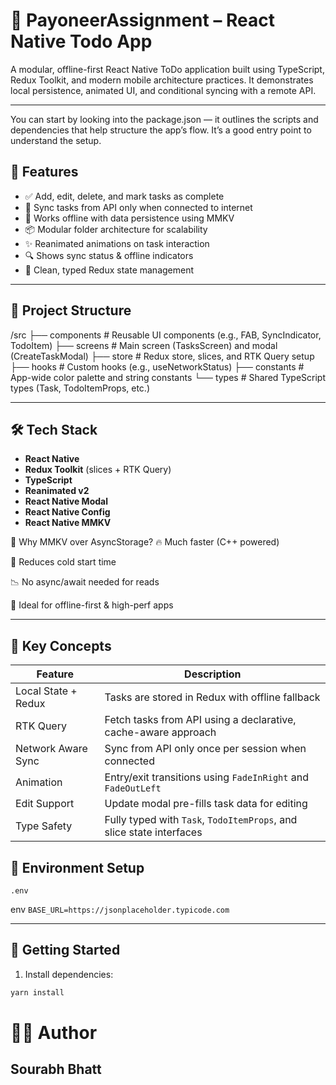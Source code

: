 # 📝 PayoneerAssignment – React Native Todo App

A modular, offline-first React Native ToDo application built using TypeScript, Redux Toolkit, and modern mobile architecture practices. It demonstrates local persistence, animated UI, and conditional syncing with a remote API.

---

You can start by looking into the package.json — it outlines the scripts and dependencies that help structure the app’s flow. It’s a good entry point to understand the setup.

## 🚀 Features

- ✅ Add, edit, delete, and mark tasks as complete
- 📡 Sync tasks from API only when connected to internet
- 📴 Works offline with data persistence using MMKV
- 📦 Modular folder architecture for scalability
- ✨ Reanimated animations on task interaction
- 🔍 Shows sync status & offline indicators
- 🧠 Clean, typed Redux state management

---

## 📁 Project Structure

/src
├── components # Reusable UI components (e.g., FAB, SyncIndicator, TodoItem)
├── screens # Main screen (TasksScreen) and modal (CreateTaskModal)
├── store # Redux store, slices, and RTK Query setup
├── hooks # Custom hooks (e.g., useNetworkStatus)
├── constants # App-wide color palette and string constants
└── types # Shared TypeScript types (Task, TodoItemProps, etc.)

---

## 🛠️ Tech Stack

- **React Native**
- **Redux Toolkit** (slices + RTK Query)
- **TypeScript**
- **Reanimated v2**
- **React Native Modal**
- **React Native Config**
- **React Native MMKV**

💾 Why MMKV over AsyncStorage?
🔥 Much faster (C++ powered)

🚀 Reduces cold start time

📉 No async/await needed for reads

🧠 Ideal for offline-first & high-perf apps

---

## 🧠 Key Concepts

| Feature             | Description                                                          |
| ------------------- | -------------------------------------------------------------------- |
| Local State + Redux | Tasks are stored in Redux with offline fallback                      |
| RTK Query           | Fetch tasks from API using a declarative, cache-aware approach       |
| Network Aware Sync  | Sync from API only once per session when connected                   |
| Animation           | Entry/exit transitions using `FadeInRight` and `FadeOutLeft`         |
| Edit Support        | Update modal pre-fills task data for editing                         |
| Type Safety         | Fully typed with `Task`, `TodoItemProps`, and slice state interfaces |

## 📂 Environment Setup

`.env`

env
`BASE_URL=https://jsonplaceholder.typicode.com`

---

## 🧪 Getting Started

1. Install dependencies:

```bash
yarn install
```

# 👨‍💻 Author

## Sourabh Bhatt
